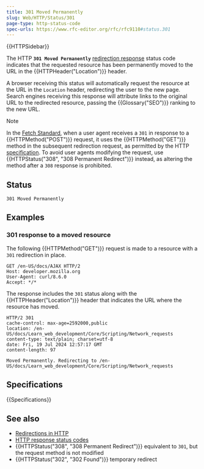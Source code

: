 ```yaml
---
title: 301 Moved Permanently
slug: Web/HTTP/Status/301
page-type: http-status-code
spec-urls: https://www.rfc-editor.org/rfc/rfc9110#status.301
---
```


{{HTTPSidebar}}

The HTTP **`301 Moved Permanently`** [redirection response](/en-US/docs/Web/HTTP/Status#redirection_messages) status code indicates that the requested resource has been permanently moved to the URL in the {{HTTPHeader("Location")}} header.

A browser receiving this status will automatically request the resource at the URL in the `Location` header, redirecting the user to the new page.
Search engines receiving this response will attribute links to the original URL to the redirected resource, passing the {{Glossary("SEO")}} ranking to the new URL.

> [!NOTE]
> In the [Fetch Standard](https://fetch.spec.whatwg.org/#http-redirect-fetch), when a user agent receives a `301` in response to a {{HTTPMethod("POST")}} request, it uses the {{HTTPMethod("GET")}} method in the subsequent redirection request, as permitted by the HTTP [specification](#specifications).
> To avoid user agents modifying the request, use {{HTTPStatus("308", "308 Permanent Redirect")}} instead, as altering the method after a `308` response is prohibited.

## Status

```http
301 Moved Permanently
```

## Examples

### 301 response to a moved resource

The following {{HTTPMethod("GET")}} request is made to a resource with a `301` redirection in place.

```http
GET /en-US/docs/AJAX HTTP/2
Host: developer.mozilla.org
User-Agent: curl/8.6.0
Accept: */*
```

The response includes the `301` status along with the {{HTTPHeader("Location")}} header that indicates the URL where the resource has moved.

```http
HTTP/2 301
cache-control: max-age=2592000,public
location: /en-US/docs/Learn_web_development/Core/Scripting/Network_requests
content-type: text/plain; charset=utf-8
date: Fri, 19 Jul 2024 12:57:17 GMT
content-length: 97

Moved Permanently. Redirecting to /en-US/docs/Learn_web_development/Core/Scripting/Network_requests
```

## Specifications

{{Specifications}}

## See also

- [Redirections in HTTP](/en-US/docs/Web/HTTP/Guides/Redirections)
- [HTTP response status codes](/en-US/docs/Web/HTTP/Status)
- {{HTTPStatus("308", "308 Permanent Redirect")}} equivalent to `301`, but the request method is not modified
- {{HTTPStatus("302", "302 Found")}} temporary redirect
